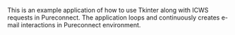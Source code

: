 This is  an example application of how to use Tkinter along with ICWS requests in Pureconnect. The application loops and continuously creates e-mail interactions in Pureconnect environment. 
